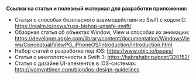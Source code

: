**Ссылки на статьи и полезный материал для разработки приложения:**
* Статья о способах безопасного взаимодействия из Swift с кодом C: https://realm.io/news/russ-bishop-unsafe-swift/
* Обзорная статья об объектах Window, View и способах их анимации: https://developer.apple.com/library/content/documentation/WindowsViews/Conceptual/ViewPG_iPhoneOS/Introduction/Introduction.html
* Набор статей о разработке под iOS: https://www.objc.io/issues/
* Статья о многопоточности в Swift 3:  https://habrahabr.ru/post/320152/
* Статья о дизайне UI-элементов в iOS-системах: http://ivomynttinen.com/blog/ios-design-guidelines
